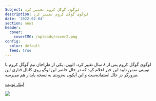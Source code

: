 ```yaml
---
Subject: لوگوی گوگل کروم تغییر کرد
description: لوگوی گوگل کروم تغییر کرد
date: '2022-02-04'
section: news
header:
  cover:
    coverIMG: /uploads/cover2.png
config:
  color: default
  feed: true
---
```

لوگوی گوگل کروم پس از ۸ سال تغییر کرد. الوین، یکی از طراحان تیم گوگل کروم با توییتی ضمن تایید این خبر اعلام کرد که در حال حاضر این لوگو روی کانال قناری این مرورگر در حال استفاده‌ست و این آیکون به‌زودی به نسخه پایدار هم می‌رسه. 

[لینک توییت](https://twitter.com/elvin_not_11/status/1489647023410212869)



![](/uploads/fkw9a7pvcaqz76o.jpeg)
